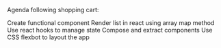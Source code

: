 Agenda following shopping cart:

Create functional component
Render list in react using array map method
Use react hooks to manage state
Compose and extract components
Use CSS flexbot to layout the app